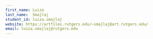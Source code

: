 ```yaml
---
first_name: Luiza
last_name:  Smajlaj
student_id: luiza.smajlaj
website: https://artfiles.rutgers.edu/~smajlaj@art.rutgers.edu/
email: luiza.smajlaj@rutgers.edu
---
```

